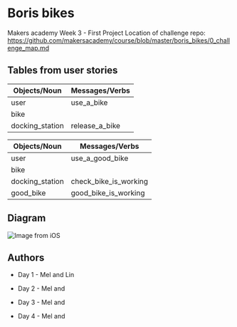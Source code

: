 # Boris bikes

Makers academy Week 3 - First Project
Location of challenge repo:
https://github.com/makersacademy/course/blob/master/boris_bikes/0_challenge_map.md

## Tables from user stories
 
| Objects/Noun   | Messages/Verbs |
| -------------  | -------------  |
| user           | use_a_bike     |
| bike           |                |
| docking_station| release_a_bike |


| Objects/Noun   | Messages/Verbs        |
| -------------  | -------------         |
| user           | use_a_good_bike       |
| bike           |                       |
| docking_station| check_bike_is_working |
| good_bike      | good_bike_is_working  |


## Diagram 

![Image from iOS](https://user-images.githubusercontent.com/16557524/57703055-2f576600-7657-11e9-8f68-b240fc11cbac.jpg)


## Authors

- Day 1 - Mel and Lin

- Day 2 - Mel and 

- Day 3 - Mel and 

- Day 4 - Mel and
